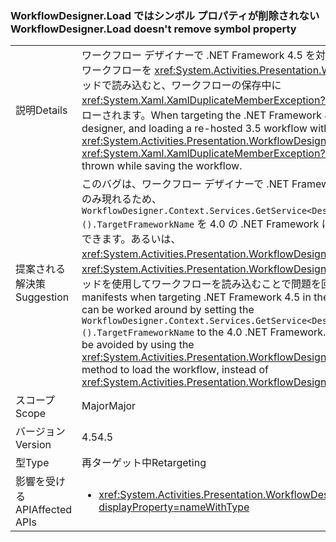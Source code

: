 ### <a name="workflowdesignerload-doesnt-remove-symbol-property"></a><span data-ttu-id="af4db-101">WorkflowDesigner.Load ではシンボル プロパティが削除されない</span><span class="sxs-lookup"><span data-stu-id="af4db-101">WorkflowDesigner.Load doesn't remove symbol property</span></span>

|   |   |
|---|---|
|<span data-ttu-id="af4db-102">説明</span><span class="sxs-lookup"><span data-stu-id="af4db-102">Details</span></span>|<span data-ttu-id="af4db-103">ワークフロー デザイナーで .NET Framework 4.5 を対象とし、再ホストされた 3.5 ワークフローを <xref:System.Activities.Presentation.WorkflowDesigner.Load> メソッドで読み込むと、ワークフローの保存中に <xref:System.Xaml.XamlDuplicateMemberException?displayProperty=name> がスローされます。</span><span class="sxs-lookup"><span data-stu-id="af4db-103">When targeting the .NET Framework 4.5 in the workflow designer, and loading a re-hosted 3.5 workflow with the <xref:System.Activities.Presentation.WorkflowDesigner.Load> method, a <xref:System.Xaml.XamlDuplicateMemberException?displayProperty=name> is thrown while saving the workflow.</span></span>|
|<span data-ttu-id="af4db-104">提案される解決策</span><span class="sxs-lookup"><span data-stu-id="af4db-104">Suggestion</span></span>|<span data-ttu-id="af4db-105">このバグは、ワークフロー デザイナーで .NET Framework 4.5 を対象とするときにのみ現れるため、<code>WorkflowDesigner.Context.Services.GetService&lt;DesignerConfigurationService&gt;().TargetFrameworkName</code> を 4.0 の .NET Framework に設定することによって回避できます。あるいは、<xref:System.Activities.Presentation.WorkflowDesigner.Load> の代わりに <xref:System.Activities.Presentation.WorkflowDesigner.Load(System.String)> メソッドを使用してワークフローを読み込むことで問題を回避できます。</span><span class="sxs-lookup"><span data-stu-id="af4db-105">This bug only manifests when targeting .NET Framework 4.5 in the workflow designer, so it can be worked around by setting the <code>WorkflowDesigner.Context.Services.GetService&lt;DesignerConfigurationService&gt;().TargetFrameworkName</code> to the 4.0 .NET Framework.Alternatively, the issue may be avoided by using the <xref:System.Activities.Presentation.WorkflowDesigner.Load(System.String)> method to load the workflow, instead of <xref:System.Activities.Presentation.WorkflowDesigner.Load>.</span></span>|
|<span data-ttu-id="af4db-106">スコープ</span><span class="sxs-lookup"><span data-stu-id="af4db-106">Scope</span></span>|<span data-ttu-id="af4db-107">Major</span><span class="sxs-lookup"><span data-stu-id="af4db-107">Major</span></span>|
|<span data-ttu-id="af4db-108">バージョン</span><span class="sxs-lookup"><span data-stu-id="af4db-108">Version</span></span>|<span data-ttu-id="af4db-109">4.5</span><span class="sxs-lookup"><span data-stu-id="af4db-109">4.5</span></span>|
|<span data-ttu-id="af4db-110">型</span><span class="sxs-lookup"><span data-stu-id="af4db-110">Type</span></span>|<span data-ttu-id="af4db-111">再ターゲット中</span><span class="sxs-lookup"><span data-stu-id="af4db-111">Retargeting</span></span>|
|<span data-ttu-id="af4db-112">影響を受ける API</span><span class="sxs-lookup"><span data-stu-id="af4db-112">Affected APIs</span></span>|<ul><li><xref:System.Activities.Presentation.WorkflowDesigner.Load?displayProperty=nameWithType></li></ul>|

